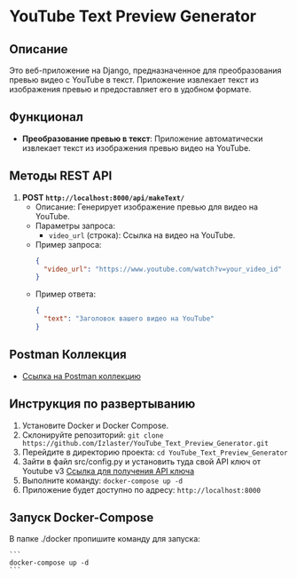 # YouTube Text Preview Generator

## Описание
Это веб-приложение на Django, предназначенное для преобразования превью видео с YouTube в текст. Приложение извлекает текст из изображения превью и предоставляет его в удобном формате.

## Функционал
- **Преобразование превью в текст**: Приложение автоматически извлекает текст из изображения превью видео на YouTube.

## Методы REST API
1. **POST `http://localhost:8000/api/makeText/`**
   - Описание: Генерирует изображение превью для видео на YouTube.
   - Параметры запроса:
     - `video_url` (строка): Ссылка на видео на YouTube.
   - Пример запроса:
     ```json
     {
       "video_url": "https://www.youtube.com/watch?v=your_video_id"
     }
     ```
   - Пример ответа:
     ```json
     {
       "text": "Заголовок вашего видео на YouTube"
     }
     ```

## Postman Коллекция
- [Ссылка на Postman коллекцию](https://api.postman.com/collections/14852565-ccf6a9fa-6775-42cc-88cf-adf7678692f5?access_key=PMAT-01HGQYTWQM1NK2PDE7NTG9PEY2)

## Инструкция по развертыванию
1. Установите Docker и Docker Compose.
2. Склонируйте репозиторий: `git clone https://github.com/Izlaster/YouTube_Text_Preview_Generator.git`
3. Перейдите в директорию проекта: `cd YouTube_Text_Preview_Generator`
4. Зайти в файл src/config.py и установить туда свой API ключ от Youtube v3 [Ссылка для получения API ключа](https://console.cloud.google.com/apis/credentials)
5. Выполните команду: `docker-compose up -d`
6. Приложение будет доступно по адресу: `http://localhost:8000`


## Запуск Docker-Compose
В папке ./docker пропишите команду для запуска:

    ```
    docker-compose up -d 
    ``` 
